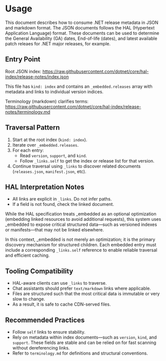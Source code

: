 # Usage

This document describes how to consume .NET release metadata in JSON and markdown format. The JSON documents follows the HAL (Hypertext Application Language) format. These documents can be used to determine the General Availability (GA) dates, End-of-life (dates), and latest available patch releaes for .NET major releases, for example.

## Entry Point

Root JSON index: <https://raw.githubusercontent.com/dotnet/core/hal-index/release-notes/index.json>

This file has `kind: index` and contains an `_embedded.releases` array with metadata and links to individual version indices.

Terminology (markdown) clarifies terms: <https://raw.githubusercontent.com/dotnet/core/hal-index/release-notes/terminology.md>

## Traversal Pattern

1. Start at the root index (`kind: index`).
2. Iterate over `_embedded.releases`.
3. For each entry:
   - Read `version`, `support`, and `kind`.
   - Follow `_links.self` to get the index or release list for that version.
4. Continue traversal using `_links` to discover related documents (`releases.json`, `manifest.json`, etc).

## HAL Interpretation Notes

- All links are explicit in `_links`. Do not infer paths.
- If a field is not found, check the linked document.

While the HAL specification treats _embedded as an optional optimization (embedding linked resources to avoid additional requests), this system uses _embedded to expose critical structured data—such as versioned indexes or manifests—that may not be linked elsewhere.

In this context, _embedded is not merely an optimization; it is the primary discovery mechanism for structured children. Each embedded entry must include a corresponding `_links.self` reference to enable reliable traversal and efficient caching.

## Tooling Compatibility

- HAL-aware clients can use `_links` to traverse.
- Chat assistants should prefer `text/markdown` links where applicable.
- Files are structured such that the most critical data is immutable or very slow to change.
- As a result, it is safe to cache CDN-served files.

## Recommended Practices

- Follow `self` links to ensure stability.
- Rely on metadata within index documents—such as `version`, `kind`, and `support`. These fields are stable and can be relied on for fast scanning without dereferencing links.
- Refer to `terminology.md` for definitions and structural conventions.

